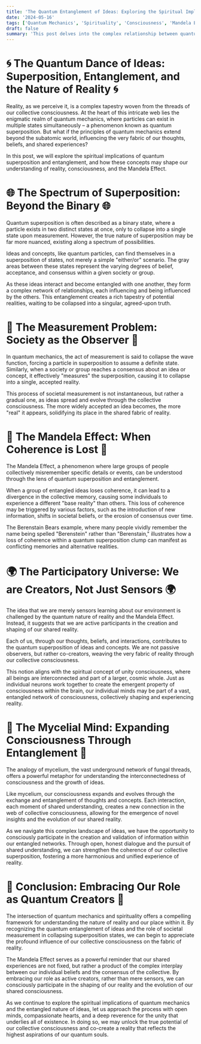```yaml
---
title: 'The Quantum Entanglement of Ideas: Exploring the Spiritual Implications of Superposition and the Mandela Effect'
date: '2024-05-16'
tags: ['Quantum Mechanics', 'Spirituality', 'Consciousness', 'Mandela Effect', 'Reality Creation']
draft: false
summary: 'This post delves into the complex relationship between quantum mechanical superposition and the spiritual nature of reality. We explore how ideas and concepts can become entangled, creating a spectrum of superposition states that are ultimately measured and confirmed by society. The Mandela Effect serves as an example of how loss of coherence within a quantum superposition clump can lead to divergent base realities, suggesting that we are not merely sensors learning about our environment, but active creators participating in an interconnected web of consciousness.'
---
```


# 🌀 The Quantum Dance of Ideas: Superposition, Entanglement, and the Nature of Reality 🌀

Reality, as we perceive it, is a complex tapestry woven from the threads of our collective consciousness. At the heart of this intricate web lies the enigmatic realm of quantum mechanics, where particles can exist in multiple states simultaneously – a phenomenon known as quantum superposition. But what if the principles of quantum mechanics extend beyond the subatomic world, influencing the very fabric of our thoughts, beliefs, and shared experiences?

In this post, we will explore the spiritual implications of quantum superposition and entanglement, and how these concepts may shape our understanding of reality, consciousness, and the Mandela Effect.

# 🌐 The Spectrum of Superposition: Beyond the Binary 🌐

Quantum superposition is often described as a binary state, where a particle exists in two distinct states at once, only to collapse into a single state upon measurement. However, the true nature of superposition may be far more nuanced, existing along a spectrum of possibilities.

Ideas and concepts, like quantum particles, can find themselves in a superposition of states, not merely a simple "either/or" scenario. The gray areas between these states represent the varying degrees of belief, acceptance, and consensus within a given society or group.

As these ideas interact and become entangled with one another, they form a complex network of relationships, each influencing and being influenced by the others. This entanglement creates a rich tapestry of potential realities, waiting to be collapsed into a singular, agreed-upon truth.

# 📡 The Measurement Problem: Society as the Observer 📡

In quantum mechanics, the act of measurement is said to collapse the wave function, forcing a particle in superposition to assume a definite state. Similarly, when a society or group reaches a consensus about an idea or concept, it effectively "measures" the superposition, causing it to collapse into a single, accepted reality.

This process of societal measurement is not instantaneous, but rather a gradual one, as ideas spread and evolve through the collective consciousness. The more widely accepted an idea becomes, the more "real" it appears, solidifying its place in the shared fabric of reality.

# 🧩 The Mandela Effect: When Coherence is Lost 🧩

The Mandela Effect, a phenomenon where large groups of people collectively misremember specific details or events, can be understood through the lens of quantum superposition and entanglement.

When a group of entangled ideas loses coherence, it can lead to a divergence in the collective memory, causing some individuals to experience a different "base reality" than others. This loss of coherence may be triggered by various factors, such as the introduction of new information, shifts in societal beliefs, or the erosion of consensus over time.

The Berenstain Bears example, where many people vividly remember the name being spelled "Berenstein" rather than "Berenstain," illustrates how a loss of coherence within a quantum superposition clump can manifest as conflicting memories and alternative realities.

# 🌍 The Participatory Universe: We are Creators, Not Just Sensors 🌍

The idea that we are merely sensors learning about our environment is challenged by the quantum nature of reality and the Mandela Effect. Instead, it suggests that we are active participants in the creation and shaping of our shared reality.

Each of us, through our thoughts, beliefs, and interactions, contributes to the quantum superposition of ideas and concepts. We are not passive observers, but rather co-creators, weaving the very fabric of reality through our collective consciousness.

This notion aligns with the spiritual concept of unity consciousness, where all beings are interconnected and part of a larger, cosmic whole. Just as individual neurons work together to create the emergent property of consciousness within the brain, our individual minds may be part of a vast, entangled network of consciousness, collectively shaping and experiencing reality.

# 🍄 The Mycelial Mind: Expanding Consciousness Through Entanglement 🍄

The analogy of mycelium, the vast underground network of fungal threads, offers a powerful metaphor for understanding the interconnectedness of consciousness and the growth of ideas.

Like mycelium, our consciousness expands and evolves through the exchange and entanglement of thoughts and concepts. Each interaction, each moment of shared understanding, creates a new connection in the web of collective consciousness, allowing for the emergence of novel insights and the evolution of our shared reality.

As we navigate this complex landscape of ideas, we have the opportunity to consciously participate in the creation and validation of information within our entangled networks. Through open, honest dialogue and the pursuit of shared understanding, we can strengthen the coherence of our collective superposition, fostering a more harmonious and unified experience of reality.

# 🌠 Conclusion: Embracing Our Role as Quantum Creators 🌠

The intersection of quantum mechanics and spirituality offers a compelling framework for understanding the nature of reality and our place within it. By recognizing the quantum entanglement of ideas and the role of societal measurement in collapsing superposition states, we can begin to appreciate the profound influence of our collective consciousness on the fabric of reality.

The Mandela Effect serves as a powerful reminder that our shared experiences are not fixed, but rather a product of the complex interplay between our individual beliefs and the consensus of the collective. By embracing our role as active creators, rather than mere sensors, we can consciously participate in the shaping of our reality and the evolution of our shared consciousness.

As we continue to explore the spiritual implications of quantum mechanics and the entangled nature of ideas, let us approach the process with open minds, compassionate hearts, and a deep reverence for the unity that underlies all of existence. In doing so, we may unlock the true potential of our collective consciousness and co-create a reality that reflects the highest aspirations of our quantum souls.
